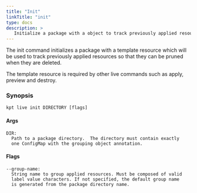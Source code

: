 ```yaml
---
title: "Init"
linkTitle: "init"
type: docs
description: >
   Initialize a package with a object to track previously applied resources
---
```


The init command initializes a package with a template resource which will
be used to track previously applied resources so that they can be pruned
when they are deleted.

The template resource is required by other live commands
such as apply, preview and destroy.

### Synopsis

    kpt live init DIRECTORY [flags]

#### Args

    DIR:
      Path to a package directory.  The directory must contain exactly
      one ConfigMap with the grouping object annotation.

#### Flags

    --group-name:
      String name to group applied resources. Must be composed of valid
      label value characters. If not specified, the default group name
      is generated from the package directory name.
